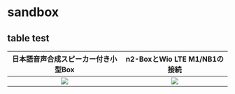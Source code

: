 # sandbox

## table test
|日本語音声合成スピーカー付き小型Box|n2-BoxとWio LTE M1/NB1の接続|
|:---:|:---:|
|![](https://github.com/kdg-hacks/kdg-hacks-examples/blob/images/n2/images/n2tts_box.jpg)|![](https://github.com/kdg-hacks/kdg-hacks-examples/blob/images/n2/images/wio_n2tts_box.jpg)|
